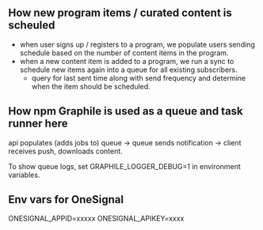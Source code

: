 
## How new program items / curated content is scheuled

- when user signs up / registers to a program, we populate users sending schedule based on the number of content items in the program. 
- when a new content item is added to a program, we run a sync to schedule new items again into a queue for all existing subscribers. 
  - query for last sent time along with send frequency and determine when the item should be scheduled.

## How npm Graphile is used as a queue and task runner here
api populates (adds jobs to)  queue -> queue sends notification -> client receives push, downloads content.

To show queue logs, set GRAPHILE_LOGGER_DEBUG=1 in environment variables.

## Env vars for OneSignal
ONESIGNAL_APPID=xxxxx
ONESIGNAL_APIKEY=xxxx